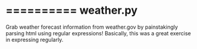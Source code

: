 ==========
weather.py
==========

Grab weather forecast information from weather.gov by painstakingly parsing html using regular expressions! Basically, this was a great exercise in expressing regularly.
